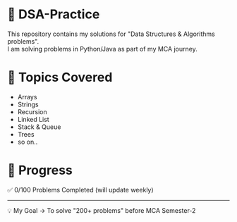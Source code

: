 # 🚀 DSA-Practice

This repository contains my solutions for "Data Structures & Algorithms problems".  
I am solving problems in Python/Java as part of my MCA journey.  

# 📌 Topics Covered
- Arrays
- Strings
- Recursion
- Linked List
- Stack & Queue
- Trees
- so on..

# 📅 Progress
✅ 0/100 Problems Completed (will update weekly)


---

💡 My Goal → To solve "200+ problems" before MCA Semester-2 
